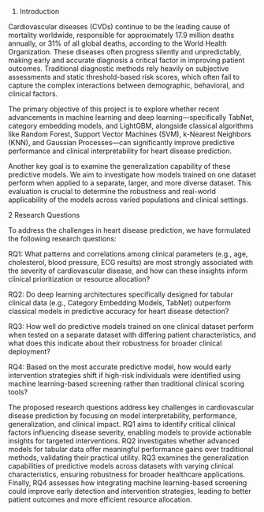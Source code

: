 1. Introduction  

Cardiovascular diseases (CVDs) continue to be the leading cause of mortality worldwide, responsible for approximately 17.9 million deaths annually, or 31% of all global deaths, according to the World Health Organization. These diseases often progress silently and unpredictably, making early and accurate diagnosis a critical factor in improving patient outcomes. Traditional diagnostic methods rely heavily on subjective assessments and static threshold-based risk scores, which often fail to capture the complex interactions between demographic, behavioral, and clinical factors.

The primary objective of this project is to explore whether recent advancements in machine learning and deep learning—specifically TabNet, category embedding models, and LightGBM, alongside classical algorithms like Random Forest, Support Vector Machines (SVM), k-Nearest Neighbors (KNN), and Gaussian Processes—can significantly improve predictive performance and clinical interpretability for heart disease prediction.

Another key goal is to examine the generalization capability of these predictive models. We aim to investigate how models trained on one dataset perform when applied to a separate, larger, and more diverse dataset. This evaluation is crucial to determine the robustness and real-world applicability of the models across varied populations and clinical settings.

2 Research Questions 

To address the challenges in heart disease prediction, we have formulated the following research questions:

RQ1: What patterns and correlations among clinical parameters (e.g., age, cholesterol, blood pressure, ECG results) are most strongly associated with the severity of cardiovascular disease, and how can these insights inform clinical prioritization or resource allocation?

RQ2: Do deep learning architectures specifically designed for tabular clinical data (e.g., Category Embedding Models, TabNet) outperform classical models in predictive accuracy for heart disease detection?

RQ3: How well do predictive models trained on one clinical dataset perform when tested on a separate dataset with differing patient characteristics, and what does this indicate about their robustness for broader clinical deployment?

RQ4: Based on the most accurate predictive model, how would early intervention strategies shift if high-risk individuals were identified using machine learning-based screening rather than traditional clinical scoring tools?

The proposed research questions address key challenges in cardiovascular disease prediction by focusing on model interpretability, performance, generalization, and clinical impact. RQ1 aims to identify critical clinical factors influencing disease severity, enabling models to provide actionable insights for targeted interventions. RQ2 investigates whether advanced models for tabular data offer meaningful performance gains over traditional methods, validating their practical utility. RQ3 examines the generalization capabilities of predictive models across datasets with varying clinical characteristics, ensuring robustness for broader healthcare applications. Finally, RQ4 assesses how integrating machine learning-based screening could improve early detection and intervention strategies, leading to better patient outcomes and more efficient resource allocation.
